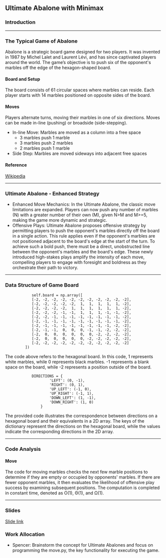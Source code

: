 ## Ultimate Abalone with Minimax
### Introduction

---
### The Typical Game of Abalone 
Abalone is a strategic board game designed for two players. It was invented in 1987 by Michel Lalet and Laurent Lévi, and has since captivated players around the world. The game’s objective is to push six of the opponent's marbles off the edge of the hexagon-shaped board.

#### Board and Setup
The board consists of 61 circular spaces where marbles can reside. Each player starts with 14 marbles positioned on opposite sides of the board.

#### Moves
Players alternate turns, moving their marbles in one of six directions. Moves can be made in-line (pushing) or broadside (side-stepping).
* In-line Move: Marbles are moved as a column into a free space
  * 3 marbles push 1 marble
  * 3 marbles push 2 marbles
  * 2 marbles push 1 marble
* Side Step: Marbles are moved sideways into adjacent free spaces
  
#### Reference
[Wikipedia](https://en.wikipedia.org/wiki/Abalone_(board_game))

---

### Ultimate Abalone - Enhanced Strategy
* Enhanced Move Mechanics: In the Ultimate Abalone, the classic move limitations are expanded. Players can now push any number of marbles (N) with a greater number of their own (M), given N>M and M>=5, making the game more dynamic and strategic.
* Offensive Plays: Ultimate Abalone proposes offensive strategy by permitting players to push the opponent's marbles directly off the board in a single action. This rule applies even if the opponent's marbles are not positioned adjacent to the board's edge at the start of the turn. To achieve such a bold push, there must be a direct, unobstructed line between the opponent's marbles and the board's edge. These newly introduced high-stakes plays amplify the intensity of each move, compelling players to engage with foresight and boldness as they orchestrate their path to victory.

---

### Data Structure of Game Board

```
            self.board = np.array([
            [-2, -2, -2, -2, -2, -2, -2, -2, -2, -2, -2],
            [-2, -2, -2, -2, -2,  1,  1,  1,  1,  1, -2],
            [-2, -2, -2, -2,  1,  1,  1,  1,  1,  1, -2],
            [-2, -2, -2, -1, -1,  1,  1,  1, -1, -1, -2],
            [-2, -2, -1, -1, -1, -1, -1, -1, -1, -1, -2],
            [-2, -1, -1, -1, -1, -1, -1, -1, -1, -1, -2],
            [-2, -1, -1, -1, -1, -1, -1, -1, -1, -2, -2],
            [-2, -1, -1,  0,  0,  0, -1, -1, -2, -2, -2],
            [-2,  0,  0,  0,  0,  0,  0, -2, -2, -2, -2],
            [-2,  0,  0,  0,  0,  0, -2, -2, -2, -2, -2],
            [-2, -2, -2, -2, -2, -2, -2, -2, -2, -2, -2]
         ])
```
The code above refers to the hexagonal board. In this code, 1 represents white marbles, while 0 represents black marbles. -1 represents a blank space on the board, while -2 represents a position outside of the board.

```
            DIRECTIONS = {
                    'LEFT': (0, -1),
                    'RIGHT': (0, 1),
                    'UP_LEFT': (-1, 0),
                    'UP_RIGHT': (-1, 1),
                    'DOWN_LEFT': (1, -1),
                    'DOWN_RIGHT': (1, 0)
                }
```
The provided code illustrates the correspondence between directions on a hexagonal board and their equivalents in a 2D array. The keys of the dictionary represent the directions on the hexagonal board, while the values indicate the corresponding directions in the 2D array.

---

### Code Analysis

#### Move 
The code for moving marbles checks the next few marble positions to determine if they are empty or occupied by opponents' marbles. If there are fewer opponent marbles, it then evaluates the likelihood of offensive play success by examining subsequent positions. The computation is completed in constant time, denoted as O(1), Θ(1), and Ω(1).

---

### Slides
[Slide link]()
### Work Allocation
* Spencer: Brainstorm the concept for Ultimate Abalones and focus on programming the move.py, the key functionality for executing the game.
